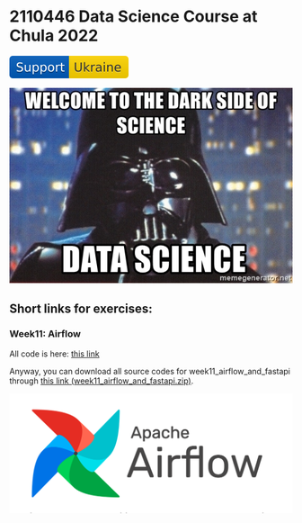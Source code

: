# 2110446 Data Science Course at Chula 2022

[![Support-Ukraine](https://raw.githubusercontent.com/kaopanboonyuen/2110446_DataScience_2021s2/main/img/Support-Ukraine-FFD500.svg)](https://supportukrainenow.org/)

![alt text](https://github.com/kaopanboonyuen/2110446_DataScience_2021s2/raw/main/%20files/welcome-to-the-dark-side-of-science-data-science.jpeg "join ds")

## Short links for exercises:

### Week11: Airflow

All code is here: [this link](https://github.com/kaopanboonyuen/2110446_DataScience_2021s2/tree/main/code/week11_airflow)

Anyway, you can download all source codes for week11_airflow_and_fastapi through [this link (week11_airflow_and_fastapi.zip)](https://github.com/kaopanboonyuen/2110446_DataScience_2021s2/raw/main/code/week11_airflow/week11_airflow_v2.zip).

![](https://github.com/kaopanboonyuen/2110446_DataScience_2021s2/raw/main/files/airflow.png)
